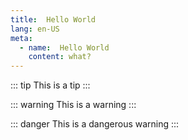 ```yaml
---
title:  Hello World
lang: en-US
meta:
  - name:  Hello World
    content: what?
---
```


::: tip
This is a tip
:::

::: warning
This is a warning
:::

::: danger
This is a dangerous warning
:::